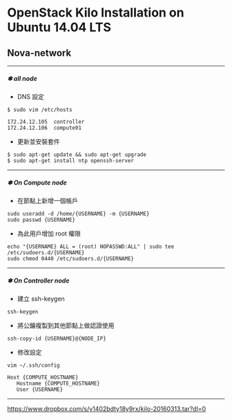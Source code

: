 # OpenStack Kilo Installation on Ubuntu 14.04 LTS
## Nova-network

------
##### **✱ all node**

* DNS 設定
```
$ sudo vim /etc/hosts
```
```vim
172.24.12.105  controller
172.24.12.106  compute01
```

* 更新並安裝套件
```
$ sudo apt-get update && sudo apt-get upgrade
$ sudo apt-get install ntp openssh-server
```

------
##### **✱ On Compute node**

* 在節點上新增一個帳戶
```
sudo useradd -d /home/{USERNAME} -m {USERNAME}
sudo passwd {USERNAME}
```

* 為此用戶增加 root 權限
```
echo "{USERNAME} ALL = (root) NOPASSWD:ALL" | sudo tee /etc/sudoers.d/{USERNAME}
sudo chmod 0440 /etc/sudoers.d/{USERNAME}
```

------
##### **✱ On Controller node**

* 建立 ssh-keygen
```
ssh-keygen
```

* 將公鑰複製到其他節點上做認證使用
```
ssh-copy-id {USERNAME}@{NODE_IP}
```

* 修改設定
```
vim ~/.ssh/config
```
```
Host {COMPUTE_HOSTNAME}
   Hostname {COMPUTE_HOSTNAME}
   User {USERNAME}
```

------

https://www.dropbox.com/s/y1402bdty18y9rx/kilo-20160313.tar?dl=0
